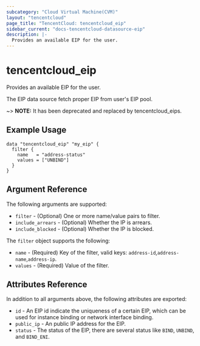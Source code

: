 ```yaml
---
subcategory: "Cloud Virtual Machine(CVM)"
layout: "tencentcloud"
page_title: "TencentCloud: tencentcloud_eip"
sidebar_current: "docs-tencentcloud-datasource-eip"
description: |-
  Provides an available EIP for the user.
---
```


# tencentcloud_eip

Provides an available EIP for the user.

The EIP data source fetch proper EIP from user's EIP pool.

~> **NOTE:** It has been deprecated and replaced by tencentcloud_eips.

## Example Usage

```hcl
data "tencentcloud_eip" "my_eip" {
  filter {
    name   = "address-status"
    values = ["UNBIND"]
  }
}
```

## Argument Reference

The following arguments are supported:

* `filter` - (Optional) One or more name/value pairs to filter.
* `include_arrears` - (Optional) Whether the IP is arrears.
* `include_blocked` - (Optional) Whether the IP is blocked.

The `filter` object supports the following:

* `name` - (Required) Key of the filter, valid keys: `address-id`,`address-name`,`address-ip`.
* `values` - (Required) Value of the filter.

## Attributes Reference

In addition to all arguments above, the following attributes are exported:

* `id` - An EIP id indicate the uniqueness of a certain EIP,  which can be used for instance binding or network interface binding.
* `public_ip` - An public IP address for the EIP.
* `status` - The status of the EIP, there are several status like `BIND`, `UNBIND`, and `BIND_ENI`.


